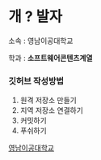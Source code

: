 # 개 ? 발자

소속 : 영남이공대학교

학과 : **소프트웨어콘텐츠계열**

### 깃허브 작성방법

1. 원격 저장소 만들기
2. 지역 저장소 연결하기
3. 커밋하기
4. 푸쉬하기

[영남이공대학교](https://www.ync.ac.kr)
